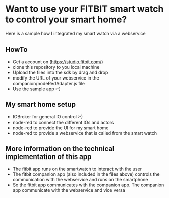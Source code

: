 # Want to use your FITBIT smart watch to control your smart home?

Here is a sample how I integrated my smart watch via a webservice

## HowTo

* Get a account on (https://studio.fitbit.com/)
* clone this repository to you local machine
* Upload the files into the sdk by drag and drop
* modify the URL of your webservice in the companion/nodeRedAdapter.js file
* Use the sample app :-)

## My smart home setup
* IOBroker for general IO control :-)
* node-red to connect the different IOs and actors
* node-red to provide the UI for my smart home
* node-red to provide a webservice that is called from the smart watch

## More information on the technical implementation of this app
* The fitbit app runs on the smartwatch to interact with the user
* The fitbit companion app (also included in the files above) controls the communication with the webservice and runs on the smartphone
* So the fitbit app communicates with the companion app. The companion app communicate with the webservice and vice versa
